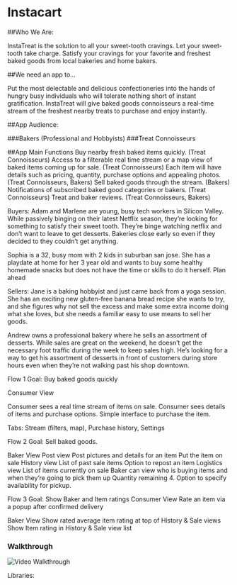# Instacart

##Who We Are:

InstaTreat is the solution to all your sweet-tooth cravings. Let your sweet-tooth take charge. Satisfy your cravings for your favorite and freshest baked goods from local bakeries and home bakers.

##We need an app to…

Put the most delectable and delicious confectioneries into the hands of hungry busy individuals who will tolerate nothing short of instant gratification. InstaTreat will give baked goods connoisseurs a real-time stream of the freshest nearby treats to purchase and enjoy instantly.

##App Audience:

###Bakers (Professional and Hobbyists)
###Treat Connoisseurs

##App Main Functions
Buy nearby fresh baked items quickly. (Treat Connoisseurs)
Access to a filterable real time stream or a map view of baked items coming up for sale. (Treat Connoisseurs)
Each item will have details such as pricing, quantity, purchase options and appealing photos. (Treat Connoisseurs, Bakers)
Sell baked goods through the stream. (Bakers)
Notifications of subscribed baked good categories or bakers. (Treat Connoisseurs)
Treat and baker reviews. (Treat Connoisseurs, Bakers)


Buyers:
Adam and Marlene are young, busy tech workers in Silicon Valley. While passively binging on their latest Netflix season, they’re looking for something to satisfy their sweet tooth. They’re binge watching netflix and don’t want to leave to get desserts. Bakeries close early so even if they decided to they couldn’t get anything.

Sophia is a 32, busy mom with 2 kids in suburban san jose. She has a playdate at home for her 3 year old and wants to buy some healthy homemade snacks but does not have the time or skills to do it herself.  Plan ahead 

Sellers:
Jane is a baking hobbyist and just came back from a yoga session. She has an exciting new gluten-free banana bread recipe she wants to try, and she figures why not sell the excess and make some extra income doing what she loves, but she needs a familiar easy to use means to sell her goods. 

Andrew owns a professional bakery where he sells an assortment of desserts. While sales are great on the weekend, he doesn’t get the necessary foot traffic during the week to keep sales high. He’s looking for a way to get his assortment of desserts in front of customers during store hours even when they’re not walking past his shop downtown.


Flow 1
Goal: Buy baked goods quickly

Consumer View

Consumer sees a real time stream of items on sale.
Consumer sees details of items and purchase options. 
Simple interface to purchase the item. 

Tabs: Stream (filters, map), Purchase history, Settings 

Flow 2
Goal: Sell baked goods. 

Baker View
Post view
Post pictures and details for an item
Put the item on sale
History view
List of past sale items
Option to repost an item
Logistics view
List of items currently on sale
Baker can view who is buying items and when they’re going to pick them up
Quantity remaining 
4. Option to specify availability for pickup. 

Flow 3
Goal: Show Baker and Item ratings
Consumer View
Rate an item via a popup after confirmed delivery

Baker View
Show rated average item rating at top of History & Sale views
Show Item rating in History & Sale view list


### Walkthrough

![Video Walkthrough](Instacart.gif)

Libraries:
